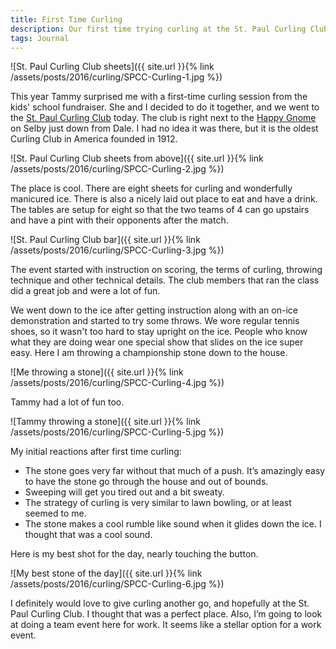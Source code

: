 ```yaml
---
title: First Time Curling
description: Our first time trying curling at the St. Paul Curling Club.
tags: Journal
---
```


![St. Paul Curling Club sheets]({{ site.url }}{% link /assets/posts/2016/curling/SPCC-Curling-1.jpg %})

This year Tammy surprised me with a first-time curling session from the kids' school fundraiser. She and I decided to do it together, and we went to the [St. Paul Curling Club](https://stpaulcurlingclub.org) today. The club is right next to the [Happy Gnome](http://thehappygnome.com) on Selby just down from Dale. I had no idea it was there, but it is the oldest Curling Club in America founded in 1912.

![St. Paul Curling Club sheets from above]({{ site.url }}{% link /assets/posts/2016/curling/SPCC-Curling-2.jpg %})

The place is cool. There are eight sheets for curling and wonderfully manicured ice. There is also a nicely laid out place to eat and have a drink. The tables are setup for eight so that the two teams of 4 can go upstairs and have a pint with their opponents after the match.

![St. Paul Curling Club bar]({{ site.url }}{% link /assets/posts/2016/curling/SPCC-Curling-3.jpg %})

The event started with instruction on scoring, the terms of curling, throwing technique and other technical details. The club members that ran the class did a great job and were a lot of fun.

We went down to the ice after getting instruction along with an on-ice demonstration and started to try some throws. We wore regular tennis shoes, so it wasn't too hard to stay upright on the ice. People who know what they are doing wear one special show that slides on the ice super easy. Here I am throwing a championship stone down to the house.

![Me throwing a stone]({{ site.url }}{% link /assets/posts/2016/curling/SPCC-Curling-4.jpg %})

Tammy had a lot of fun too.

![Tammy throwing a stone]({{ site.url }}{% link /assets/posts/2016/curling/SPCC-Curling-5.jpg %})

My initial reactions after first time curling:

* The stone goes very far without that much of a push. It’s amazingly easy to have the stone go through the house and out of bounds.
* Sweeping will get you tired out and a bit sweaty.
* The strategy of curling is very similar to lawn bowling, or at least seemed to me.
* The stone makes a cool rumble like sound when it glides down the ice. I thought that was a cool sound.

Here is my best shot for the day, nearly touching the button.

![My best stone of the day]({{ site.url }}{% link /assets/posts/2016/curling/SPCC-Curling-6.jpg %})

I definitely would love to give curling another go, and hopefully at the St. Paul Curling Club. I thought that was a perfect place. Also, I’m going to look at doing a team event here for work. It seems like a stellar option for a work event.
